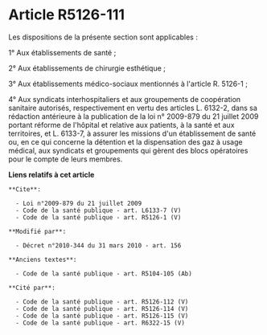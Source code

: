 # Article R5126-111

Les dispositions de la présente section sont applicables : 

1° Aux établissements de santé ; 

2° Aux établissements de chirurgie esthétique ; 

3° Aux établissements médico-sociaux mentionnés à l'article R. 5126-1 ; 

4° Aux syndicats interhospitaliers et aux groupements de coopération sanitaire autorisés, respectivement en vertu des
articles L. 6132-2, dans sa rédaction antérieure à la publication de la loi n° 2009-879 du 21 juillet 2009 portant réforme de
l'hôpital et relative aux patients, à la santé et aux territoires, et L. 6133-7, à assurer les missions d'un établissement de
santé ou, en ce qui concerne la détention et la dispensation des gaz à usage médical, aux syndicats et groupements qui gèrent
des blocs opératoires pour le compte de leurs membres.

**Liens relatifs à cet article**

	**Cite**:

	  - Loi n°2009-879 du 21 juillet 2009
	  - Code de la santé publique - art. L6133-7 (V)
	  - Code de la santé publique - art. R5126-1 (V)

	**Modifié par**:

	  - Décret n°2010-344 du 31 mars 2010 - art. 156

	**Anciens textes**:

	  - Code de la santé publique - art. R5104-105 (Ab)

	**Cité par**:

	  - Code de la santé publique - art. R5126-112 (V)
	  - Code de la santé publique - art. R5126-114 (V)
	  - Code de la santé publique - art. R5126-115 (V)
	  - Code de la santé publique - art. R6322-15 (V)

